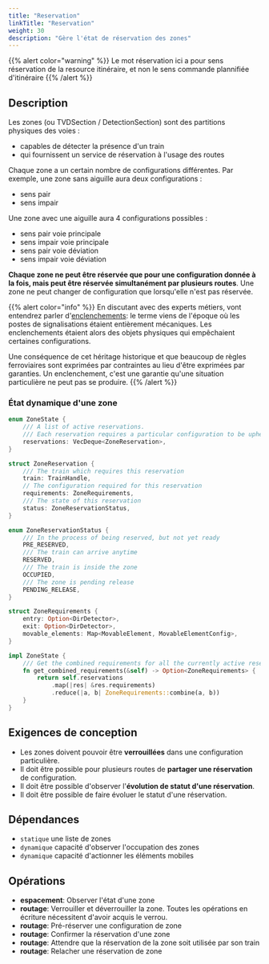 ```yaml
---
title: "Reservation"
linkTitle: "Reservation"
weight: 30
description: "Gère l'état de réservation des zones"
---
```


{{% alert color="warning" %}}
Le mot réservation ici a pour sens réservation de la resource itinéraire, et non le sens commande plannifiée d'itinéraire
{{% /alert %}}

## Description

Les zones (ou TVDSection / DetectionSection) sont des partitions physiques des voies :

- capables de détecter la présence d'un train
- qui fournissent un service de réservation à l'usage des routes

Chaque zone a un certain nombre de configurations différentes.
Par exemple, une zone sans aiguille aura deux configurations :

- sens pair
- sens impair

Une zone avec une aiguille aura 4 configurations possibles :

- sens pair voie principale
- sens impair voie principale
- sens pair voie déviation
- sens impair voie déviation

**Chaque zone ne peut être réservée que pour une configuration donnée à la fois, mais peut être réservée simultanément par plusieurs routes**.
Une zone ne peut changer de configuration que lorsqu'elle n'est pas réservée.

{{% alert color="info" %}}
En discutant avec des experts métiers, vont entendrez parler d'[enclenchements](https://fr.wikipedia.org/wiki/Enclenchement):
le terme viens de l'époque où les postes de signalisations étaient entièrement mécaniques.
Les enclenchements étaient alors des objets physiques qui empêchaient certaines configurations.

Une conséquence de cet héritage historique et que beaucoup de règles ferroviaires sont exprimées par contraintes au lieu d'être exprimées par garanties.
Un enclenchement, c'est une garantie qu'une situation particulière ne peut pas se produire.
{{% /alert %}}

### État dynamique d'une zone

```rust
enum ZoneState {
    /// A list of active reservations.
    /// Each reservation requires a particular configuration to be upheld.
    reservations: VecDeque<ZoneReservation>,
}

struct ZoneReservation {
    /// The train which requires this reservation
    train: TrainHandle,
    // The configuration required for this reservation
    requirements: ZoneRequirements,
    /// The state of this reservation
    status: ZoneReservationStatus,
}

enum ZoneReservationStatus {
    /// In the process of being reserved, but not yet ready
    PRE_RESERVED,
    /// The train can arrive anytime
    RESERVED,
    /// The train is inside the zone
    OCCUPIED,
    /// The zone is pending release
    PENDING_RELEASE,
}

struct ZoneRequirements {
    entry: Option<DirDetector>,
    exit: Option<DirDetector>,
    movable_elements: Map<MovableElement, MovableElementConfig>,
}

impl ZoneState {
    /// Get the combined requirements for all the currently active reservations
    fn get_combined_requirements(&self) -> Option<ZoneRequirements> {
        return self.reservations
            .map(|res| &res.requirements)
            .reduce(|a, b| ZoneRequirements::combine(a, b))
    }
}
```

## Exigences de conception

- Les zones doivent pouvoir être **verrouillées** dans une configuration particulière.
- Il doit être possible pour plusieurs routes de **partager une réservation** de configuration.
- Il doit être possible d'observer l'**évolution de statut d'une réservation**.
- Il doit être possible de faire évoluer le statut d'une réservation.

## Dépendances

- `statique` une liste de zones
- `dynamique` capacité d'observer l'occupation des zones
- `dynamique` capacité d'actionner les éléments mobiles

## Opérations

- **espacement**: Observer l'état d'une zone
- **routage**: Verrouiller et déverrouiller la zone. Toutes les opérations en écriture nécessitent d'avoir acquis le verrou.
- **routage**: Pré-réserver une configuration de zone
- **routage**: Confirmer la réservation d'une zone
- **routage**: Attendre que la réservation de la zone soit utilisée par son train
- **routage**: Relacher une réservation de zone
